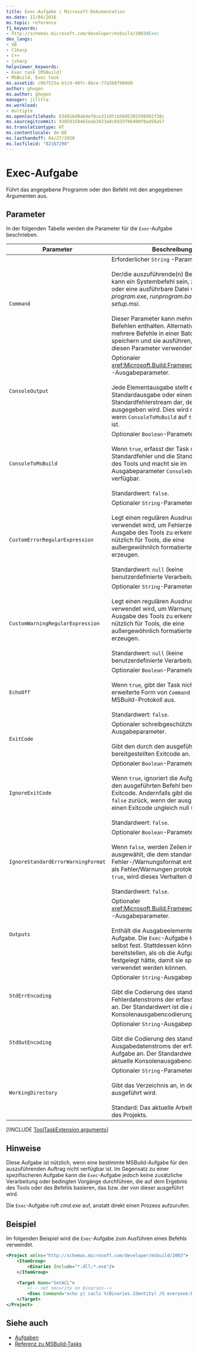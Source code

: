 ```yaml
---
title: Exec-Aufgabe | Microsoft-Dokumentation
ms.date: 11/04/2016
ms.topic: reference
f1_keywords:
- http://schemas.microsoft.com/developer/msbuild/2003#Exec
dev_langs:
- VB
- CSharp
- C++
- jsharp
helpviewer_keywords:
- Exec task [MSBuild]
- MSBuild, Exec task
ms.assetid: c9b7525a-b1c9-40fc-8bce-77a5b8f960d8
author: ghogen
ms.author: ghogen
manager: jillfra
ms.workload:
- multiple
ms.openlocfilehash: 634916d9ab4ef0ce3119fcb5695301598992f38c
ms.sourcegitcommit: 93859158465eab3423a0c0435f06490f0a456a57
ms.translationtype: HT
ms.contentlocale: de-DE
ms.lasthandoff: 04/27/2020
ms.locfileid: "82167298"
---
```

# <a name="exec-task"></a>Exec-Aufgabe

Führt das angegebene Programm oder den Befehl mit den angegebenen Argumenten aus.

## <a name="parameters"></a>Parameter

In der folgenden Tabelle werden die Parameter für die `Exec`-Aufgabe beschrieben.

|Parameter|Beschreibung|
|---------------|-----------------|
|`Command`|Erforderlicher `String` -Parameter.<br /><br /> Der/die auszuführende(n) Befehl(e). Dies kann ein Systembefehl sein, z.B. „attrib“, oder eine ausführbare Datei wie *program.exe*, *runprogram.bat* oder *setup.msi*.<br /><br /> Dieser Parameter kann mehrere Zeilen mit Befehlen enthalten. Alternativ können Sie mehrere Befehle in einer Batchdatei speichern und sie ausführen, indem Sie diesen Parameter verwenden.|
|`ConsoleOutput`|Optionaler <xref:Microsoft.Build.Framework.ITaskItem>`[]` -Ausgabeparameter.<br /><br /> Jede Elementausgabe stellt eine Zeile der Standardausgabe oder einen Standardfehlerstream dar, der vom Tool ausgegeben wird. Dies wird nur erfasst, wenn `ConsoleToMsBuild` auf `true` festgelegt ist.|
|`ConsoleToMsBuild`|Optionaler `Boolean`-Parameter.<br /><br /> Wenn `true`, erfasst der Task den Standardfehler und die Standardausgabe des Tools und macht sie im Ausgabeparameter `ConsoleOutput` verfügbar.<br /><br />Standardwert: `false`.|
|`CustomErrorRegularExpression`|Optionaler `String`-Parameter.<br /><br /> Legt einen regulären Ausdruck fest, der verwendet wird, um Fehlerzeilen in der Ausgabe des Tools zu erkennen. Dies ist nützlich für Tools, die eine außergewöhnlich formatierte Ausgabe erzeugen.<br /><br />Standardwert: `null` (keine benutzerdefinierte Verarbeitung).|
|`CustomWarningRegularExpression`|Optionaler `String`-Parameter.<br /><br /> Legt einen regulären Ausdruck fest, der verwendet wird, um Warnungszeilen in der Ausgabe des Tools zu erkennen. Dies ist nützlich für Tools, die eine außergewöhnlich formatierte Ausgabe erzeugen.<br /><br />Standardwert: `null` (keine benutzerdefinierte Verarbeitung).|
|`EchoOff`|Optionaler `Boolean`-Parameter.<br /><br /> Wenn `true`, gibt der Task nicht die erweiterte Form von `Command` an das MSBuild-Protokoll aus.<br /><br />Standardwert: `false`.|
|`ExitCode`|Optionaler schreibgeschützter `Int32`-Ausgabeparameter.<br /><br /> Gibt den durch den ausgeführten Befehl bereitgestellten Exitcode an.|
|`IgnoreExitCode`|Optionaler `Boolean`-Parameter.<br /><br /> Wenn `true`, ignoriert die Aufgabe den durch den ausgeführten Befehl bereitgestellten Exitcode. Andernfalls gibt die Aufgabe `false` zurück, wenn der ausgeführte Befehl einen Exitcode ungleich null (0) zurückgibt.<br /><br />Standardwert: `false`.|
|`IgnoreStandardErrorWarningFormat`|Optionaler `Boolean`-Parameter.<br /><br /> Wenn `false`, werden Zeilen in der Ausgabe ausgewählt, die dem standardmäßigen Fehler-/Warnungsformat entsprechen, und als Fehler/Warnungen protokolliert. Wenn `true`, wird dieses Verhalten deaktiviert.<br /><br />Standardwert: `false`.|
|`Outputs`|Optionaler <xref:Microsoft.Build.Framework.ITaskItem>`[]` -Ausgabeparameter.<br /><br /> Enthält die Ausgabeelemente aus der Aufgabe. Die `Exec`-Aufgabe legt diese nicht selbst fest. Stattdessen können Sie sie so bereitstellen, als ob die Aufgabe sie festgelegt hätte, damit sie später im Projekt verwendet werden können.|
|`StdErrEncoding`|Optionaler `String`-Ausgabeparameter.<br /><br /> Gibt die Codierung des standardmäßigen Fehlerdatenstroms der erfassten Aufgabe an. Der Standardwert ist die aktuelle Konsolenausgabencodierung.|
|`StdOutEncoding`|Optionaler `String`-Ausgabeparameter.<br /><br /> Gibt die Codierung des standardmäßigen Ausgabedatenstroms der erfassten Aufgabe an. Der Standardwert ist die aktuelle Konsolenausgabencodierung.|
|`WorkingDirectory`|Optionaler `String`-Parameter.<br /><br /> Gibt das Verzeichnis an, in dem der Befehl ausgeführt wird.<br /><br />Standard: Das aktuelle Arbeitsverzeichnis des Projekts.|

[!INCLUDE [ToolTaskExtension arguments](includes/tooltaskextension-base-params.md)]

## <a name="remarks"></a>Hinweise

Diese Aufgabe ist nützlich, wenn eine bestimmte MSBuild-Aufgabe für den auszuführenden Auftrag nicht verfügbar ist. Im Gegensatz zu einer spezifischeren Aufgabe kann die `Exec`-Aufgabe jedoch keine zusätzliche Verarbeitung oder bedingten Vorgänge durchführen, die auf dem Ergebnis des Tools oder des Befehls basieren, das bzw. der von dieser ausgeführt wird.

Die `Exec`-Aufgabe ruft *cmd.exe* auf, anstatt direkt einen Prozess aufzurufen.

## <a name="example"></a>Beispiel

Im folgenden Beispiel wird die `Exec`-Aufgabe zum Ausführen eines Befehls verwendet.

```xml
<Project xmlns="http://schemas.microsoft.com/developer/msbuild/2003">
    <ItemGroup>
        <Binaries Include="*.dll;*.exe"/>
    </ItemGroup>

    <Target Name="SetACL">
        <!-- set security on binaries-->
        <Exec Command="echo y| cacls %(Binaries.Identity) /G everyone:R"/>
    </Target>
</Project>
```

## <a name="see-also"></a>Siehe auch

- [Aufgaben](../msbuild/msbuild-tasks.md)
- [Referenz zu MSBuild-Tasks](../msbuild/msbuild-task-reference.md)

